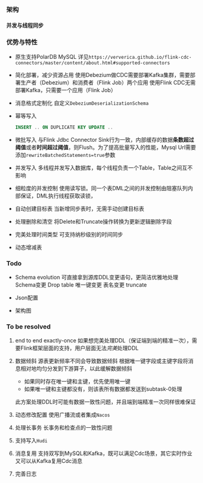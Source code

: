 ### 架构

#### 并发与线程同步

### 优势与特性

* 原生支持PolarDB MySQL
  详见`https://ververica.github.io/flink-cdc-connectors/master/content/about.html#supported-connectors`
  
* 简化部署，减少资源占用
  使用Debezium做CDC需要部署Kafka集群，需要部署生产者（Debezium）和消费者（Flink Job）两个应用
  使用Flink CDC无需部署Kafka，只需要一个应用（Flink Job）
  
* 消息格式定制化
  自定义`DebeziumDeserializationSchema`
  
* 幂等写入
  ```sql
  INSERT .. ON DUPLICATE KEY UPDATE ..
  ```

* 微批写入
  与Flink Jdbc Connector Sink行为一致，内部缓存的数据**条数超过阈值**或者**时间超过阈值**，则Flush。为了提高批量写入的性能，Mysql Url需要添加`rewriteBatchedStatements=true`参数

* 并发写入
  多线程并发写入数据库，每个线程负责一个Table，Table之间互不影响
  
* 细粒度的并发控制
  使用读写锁。同一个表DML之间的并发控制由阻塞队列内部保证，DML执行线程获取读锁，

* 自动创建目标表
  当新增同步表时，无需手动创建目标表

* 处理删除和清空
  将Delete和Truncate操作转换为更新逻辑删除字段

* 完美处理时间类型
  可支持纳秒级别的时间同步

* 动态增减表

### Todo

* Schema evolution
  可直接拿到源库DDL变更语句，更简洁优雅地处理Schema变更
  Drop table
  唯一键变更
  表名变更
  truncate
  
* Json配置

* 架构图

### To be resolved

1. end to end exactly-once
   如果想完美处理DDL（保证端到端的精准一次），需要Flink框架层面的支持，用户层面无法*完美*处理DDL
   
2. 数据倾斜
   源表更新频率不同会导致数据倾斜
   根据唯一键字段或主键字段将消息相对地均匀分发到下游算子，以此缓解数据倾斜
   * 如果同时存在唯一键和主键，优先使用唯一键
   * 如果唯一键和主键都没有，则该表所有数据都发送到subtask-0处理
     
   此方案处理DDL时可能有数据一致性问题，并且端到端精准一次同样很难保证
  
3. 动态修改配置
   使用广播流或者集成`Nacos`
   
4. 处理长事务
   长事务和检查点的一致性问题
   
5. 支持写入`Hudi`

6. 消息复用
   支持双写到MySQL和Kafka，既可以满足Cdc场景，其它实时作业又可以从Kafka复用Cdc消息
   
6. 完善日志